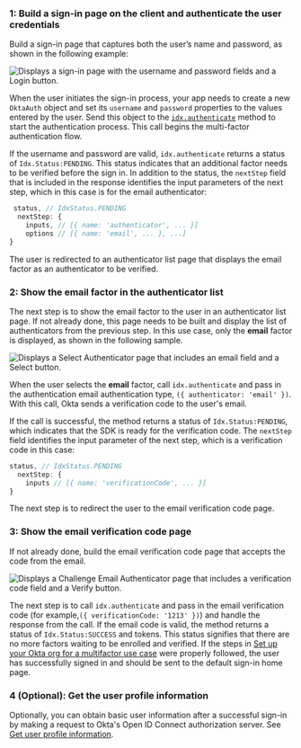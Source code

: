### 1: Build a sign-in page on the client and authenticate the user credentials

Build a sign-in page that captures both the user’s name and password, as shown in the following example:

<div class="common-image-format">

![Displays a sign-in page with the username and password fields and a Login button.](/img/oie-embedded-sdk/oie-embedded-sdk-use-case-simple-sign-on-screenshot-sign-in-nodejs.png)

</div>

When the user initiates the sign-in process, your app needs to create a new `OktaAuth` object and set its `username` and `password` properties to the values entered by the user. Send this object to the [`idx.authenticate`](https://github.com/okta/okta-auth-js/blob/master/docs/idx.md#idxauthenticate) method to start the authentication process. This call begins the multi-factor authentication flow.

If the username and password are valid, `idx.authenticate` returns a status of `Idx.Status:PENDING`. This status indicates that an additional factor needs to be verified before the sign in. In addition to the status, the `nextStep` field that is included in the response identifies the input parameters of the next step, which in this case is for the email authenticator:

```JavaScript
 status, // IdxStatus.PENDING
  nextStep: {
    inputs, // [{ name: 'authenticator', ... }]
    options // [{ name: 'email', ... }, ...]
}
```

The user is redirected to an authenticator list page that displays the email factor as an authenticator to be verified.

### 2: Show the email factor in the authenticator list

The next step is to show the email factor to the user in an authenticator list page. If not already done, this page needs to be built and display the list of authenticators from the previous step. In this use case, only the **email** factor is displayed, as shown in the following sample.

<div class="common-image-format">

![Displays a Select Authenticator page that includes an email field and a Select button.](/img/oie-embedded-sdk/oie-embedded-sdk-use-case-sign-in-pwd-email-screen-verify-nodejs.png)

</div>

When the user selects the **email** factor, call `idx.authenticate` and pass in the authentication email authentication type, `({ authenticator: 'email' })`. With this call, Okta sends a verification code to the user's email.

If the call is successful, the method returns a status of `Idx.Status:PENDING`, which indicates that the SDK is ready for the verification code. The `nextStep` field identifies the input parameter of the next step, which is a verification code in this case:

```JavaScript
status, // IdxStatus.PENDING
  nextStep: {
    inputs // [{ name: 'verificationCode', ... }]
}
```

The next step is to redirect the user to the email verification code page.

### 3: Show the email verification code page

If not already done, build the email verification code page that accepts the code from the email.

<div class="common-image-format">

![Displays a Challenge Email Authenticator page that includes a verification code field and a Verify button.](/img/oie-embedded-sdk/oie-embedded-sdk-use-case-simple-self-serv-screen-verify-email-code-nodejs.png)

</div>

The next step is to call `idx.authenticate` and pass in the email verification code (for example,`({ verificationCode: '1213' })`) and handle the response from the call. If the email code is valid, the method returns a status of `Idx.Status:SUCCESS` and tokens. This status signifies that there are no more factors waiting to be enrolled and verified. If the steps in [Set up your Okta org for a multifactor use case](/docs/guides/oie-embedded-common-org-setup/nodejs/main/#set-up-your-okta-org-for-a-multifactor-use-case) were properly followed, the user has successfully signed in and should be sent to the default sign-in home page.

### 4 (Optional): Get the user profile information

Optionally, you can obtain basic user information after a successful sign-in by making a request to Okta's Open ID Connect authorization server. See [Get user profile information](/docs/guides/oie-embedded-sdk-use-case-basic-sign-in/nodejs/main/#get-user-profile-information).
